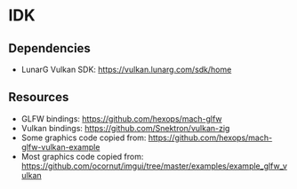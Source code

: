 # IDK

## Dependencies
- LunarG Vulkan SDK: https://vulkan.lunarg.com/sdk/home

## Resources
- GLFW bindings: https://github.com/hexops/mach-glfw
- Vulkan bindings: https://github.com/Snektron/vulkan-zig
- Some graphics code copied from: https://github.com/hexops/mach-glfw-vulkan-example
- Most graphics code copied from: https://github.com/ocornut/imgui/tree/master/examples/example_glfw_vulkan

